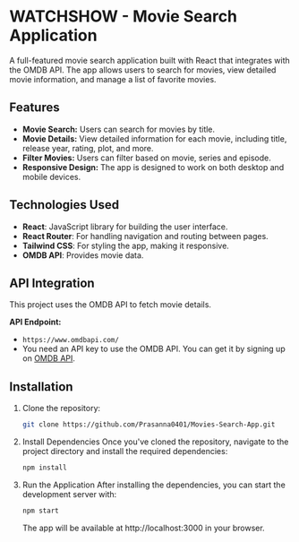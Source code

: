 # WATCHSHOW - Movie Search Application

A full-featured movie search application built with React that integrates with the OMDB API. The app allows users to search for movies, view detailed movie information, and manage a list of favorite movies.

## Features

- **Movie Search:** Users can search for movies by title.
- **Movie Details:** View detailed information for each movie, including title, release year, rating, plot, and more.
- **Filter Movies:** Users can filter based on movie, series and episode.
- **Responsive Design:** The app is designed to work on both desktop and mobile devices.

## Technologies Used

- **React**: JavaScript library for building the user interface.
- **React Router**: For handling navigation and routing between pages.
- **Tailwind CSS**: For styling the app, making it responsive.
- **OMDB API**: Provides movie data.

## API Integration

This project uses the OMDB API to fetch movie details.

**API Endpoint:**

- `https://www.omdbapi.com/`
- You need an API key to use the OMDB API. You can get it by signing up on [OMDB API](http://www.omdbapi.com/apikey.aspx).

## Installation

1. Clone the repository:
   ```bash
   git clone https://github.com/Prasanna0401/Movies-Search-App.git
   ```

2. Install Dependencies 
Once you've cloned the repository, navigate to the project directory and install the required dependencies:
    ```bash
    npm install
    ```

3. Run the Application
After installing the dependencies, you can start the development server with:
    ```bash
    npm start
   ```
   The app will be available at http://localhost:3000 in your browser.  